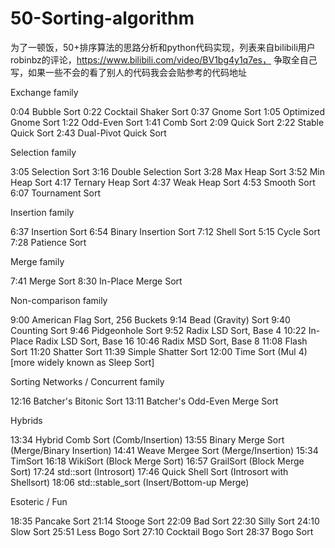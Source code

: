 # 50-Sorting-algorithm
为了一顿饭，50+排序算法的思路分析和python代码实现，列表来自bilibili用户robinbz的评论，https://www.bilibili.com/video/BV1bg4y1q7es， 争取全自己写，如果一些不会的看了别人的代码我会会贴参考的代码地址

Exchange family

0:04 Bubble Sort
0:22 Cocktail Shaker Sort
0:37 Gnome Sort
1:05 Optimized Gnome Sort
1:22 Odd-Even Sort
1:41 Comb Sort
2:09 Quick Sort
2:22 Stable Quick Sort
2:43 Dual-Pivot Quick Sort

Selection family

3:05 Selection Sort
3:16 Double Selection Sort
3:28 Max Heap Sort
3:52 Min Heap Sort
4:17 Ternary Heap Sort
4:37 Weak Heap Sort
4:53 Smooth Sort
6:07 Tournament Sort

Insertion family

6:37 Insertion Sort
6:54 Binary Insertion Sort
7:12 Shell Sort
5:15 Cycle Sort
7:28 Patience Sort

Merge family

7:41 Merge Sort
8:30 In-Place Merge Sort

Non-comparison family

9:00 American Flag Sort, 256 Buckets
9:14 Bead (Gravity) Sort
9:40 Counting Sort
9:46 Pidgeonhole Sort
9:52 Radix LSD Sort, Base 4
10:22 In-Place Radix LSD Sort, Base 16
10:46 Radix MSD Sort, Base 8
11:08 Flash Sort
11:20 Shatter Sort
11:39 Simple Shatter Sort
12:00 Time Sort (Mul 4) [more widely known as Sleep Sort]


Sorting Networks / Concurrent family

12:16 Batcher's Bitonic Sort
13:11 Batcher's Odd-Even Merge Sort

Hybrids

13:34 Hybrid Comb Sort (Comb/Insertion)
13:55 Binary Merge Sort (Merge/Binary Insertion)
14:41 Weave Mergee Sort (Merge/Insertion)
15:34 TimSort
16:18 WikiSort (Block Merge Sort)
16:57 GrailSort (Block Merge Sort)
17:24 std::sort (Introsort)
17:46 Quick Shell Sort (Introsort with Shellsort)
18:06 std::stable_sort (Insert/Bottom-up Merge)

Esoteric / Fun

18:35 Pancake Sort
21:14 Stooge Sort
22:09 Bad Sort 
22:30 Silly Sort
24:10 Slow Sort
25:51 Less Bogo Sort
27:10 Cocktail Bogo Sort
28:37 Bogo Sort

